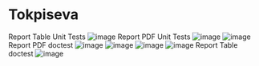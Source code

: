 # Tokpiseva
Report Table Unit Tests
![image](https://user-images.githubusercontent.com/119508764/208243169-677d423e-e11f-4c37-acfb-ec0ab4c6e333.png)
Report PDF Unit Tests
![image](https://user-images.githubusercontent.com/119508764/208243196-4dbf813d-56ea-45db-a9a6-07e170c1e3f8.png)
![image](https://user-images.githubusercontent.com/119508764/208243208-aeea9e91-7b68-44ea-b4ab-32958a6ffa1d.png)
Report PDF doctest
![image](https://user-images.githubusercontent.com/119508764/208243251-b57f14b1-2650-4ee6-8c13-da7c9fceb5ed.png)
![image](https://user-images.githubusercontent.com/119508764/208243262-70a6f439-850d-4ab5-9eef-6a7ae3e551d6.png)
![image](https://user-images.githubusercontent.com/119508764/208243283-58ba1f9e-a461-4230-a360-f5fd3581dff9.png)
![image](https://user-images.githubusercontent.com/119508764/208243302-ce5860e2-1f14-4ea7-954d-93c7ce17e132.png)
Report Table doctest
![image](https://user-images.githubusercontent.com/119508764/208243339-8af78d0c-4ab7-4f51-971b-e48d100a5e51.png)

